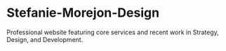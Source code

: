 # Stefanie-Morejon-Design
Professional website featuring core services and recent work in Strategy, Design, and Development. 

